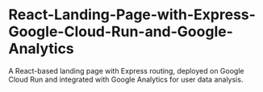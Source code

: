 # React-Landing-Page-with-Express-Google-Cloud-Run-and-Google-Analytics
A React-based landing page with Express routing, deployed on Google Cloud Run and integrated with Google Analytics for user data analysis.
